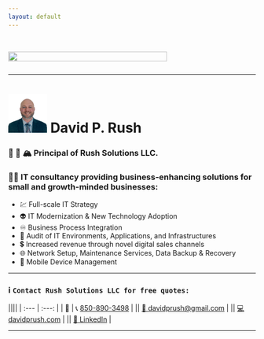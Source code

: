 ```yaml
---
layout: default
---
```


<!--
![Branching](/assets/images/banner-img.png)
--->

# <img src="/assets/images/banner-img.png" width="80%" height="80%"/>

<!--
[Link to another page](./another-page.html).
--->
***
# <img src="/assets/images/thumbnail.png" width="79" height="79"/> David P. Rush
### 💪 💯 🏔️ Principal of Rush Solutions LLC. 

### 🧑‍💻 IT consultancy providing business-enhancing solutions for small and growth-minded businesses:
<ul>
    <li> 
        💹 Full-scale IT Strategy
    </li>
    <li> 
        👽 IT Modernization & New Technology Adoption
    </li>
    <li> 
        ♾️ Business Process Integration
    </li>
    <li> 
        🔬 Audit of IT Environments, Applications, and Infrastructures
    </li>
    <li> 
        💲 Increased revenue through novel digital sales channels
    </li>
    <li> 
        🌐 Network Setup, Maintenance Services, Data Backup & Recovery
    </li>
    <li> 
        📱 Mobile Device Management
    </li>
</ul>

***

<!---
## Blogs, Posts, Articles, & Stuff I'm thinking about...
<ul>
    {% for post in site.posts %}
    <li>
        <a href="{{ post.url }}">{{ post.title }}</a>
    </li>
    {% endfor %}
</ul>
--->

### ℹ️ **`Contact Rush Solutions LLC for free quotes:`**
 
||||
| :--- | :---: |
| 📇 | 📞 <a href="tel:850-890-3498">850-890-3498</a> | 
|| [ 📧 davidprush@gmail.com](mailto:davidprush@gmail.com) | 
|| [ 💻 davidprush.com](https://davidprush.com) | 
|| [ 🔗 LinkedIn](https://www.linkedin.com/in/davidprush/) |

***
